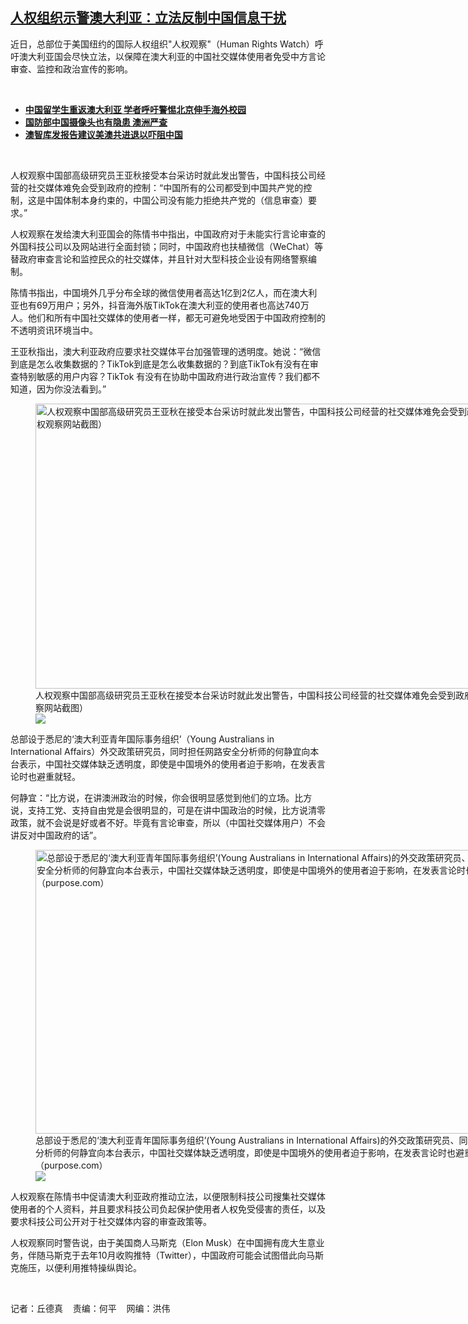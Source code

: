 <!--1677883373000-->
[人权组织示警澳大利亚：立法反制中国信息干扰](https://www.rfa.org/mandarin/yataibaodao/junshiwaijiao/cl-03032023120826.html)
------

<p>近日，总部位于美国纽约的国际人权组织"人权观察"（Human Rights Watch）呼吁澳大利亚国会尽快立法，以保障在澳大利亚的中国社交媒体使用者免受中方言论审查、监控和政治宣传的影响。</p><p><span class="result-title"> </span></p><ul><li><a href="https://www.rfa.org/mandarin/yataibaodao/kejiaowen/cl-02062023123225.html"><strong>中国留学生重返澳大利亚 学者呼吁警惕北京伸手海外校园</strong></a></li><li><a href="https://www.rfa.org/mandarin/Xinwen/2-02092023102852.html"><strong>国防部中国摄像头也有隐患 澳洲严查</strong></a></li><li><a href="https://www.rfa.org/mandarin/yataibaodao/junshiwaijiao/m1202-lc-12012022095235.html"><strong>澳智库发报告建议美澳共进退以吓阻中国</strong></a><strong></strong></li></ul><p><span class="result-title"> </span></p><p style="font-weight: 400;">人权观察中国部高级研究员王亚秋接受本台采访时就此发出警告，中国科技公司经营的社交媒体难免会受到政府的控制：“中国所有的公司都受到中国共产党的控制，这是中国体制本身约束的，中国公司没有能力拒绝共产党的（信息审查）要求。”</p><p style="font-weight: 400;">人权观察在发给澳大利亚国会的陈情书中指出，中国政府对于未能实行言论审查的外国科技公司以及网站进行全面封锁；同时，中国政府也扶植微信（WeChat）等替政府审查言论和监控民众的社交媒体，并且针对大型科技企业设有网络警察编制。</p><p style="font-weight: 400;">陈情书指出，中国境外几乎分布全球的微信使用者高达1亿到2亿人，而在澳大利亚也有69万用户；另外，抖音海外版TikTok在澳大利亚的使用者也高达740万人。他们和所有中国社交媒体的使用者一样，都无可避免地受困于中国政府控制的不透明资讯环境当中。</p><p style="font-weight: 400;">王亚秋指出，澳大利亚政府应要求社交媒体平台加强管理的透明度。她说：“微信到底是怎么收集数据的？TikTok到底是怎么收集数据的？到底TikTok有没有在审查特别敏感的用户内容？TikTok 有没有在协助中国政府进行政治宣传？我们都不知道，因为你没法看到。”</p><p style="font-weight: 400;"><figure class="image-richtext image-inline captioned" style="width:802px;"><img alt="人权观察中国部高级研究员王亚秋在接受本台采访时就此发出警告，中国科技公司经营的社交媒体难免会受到政府的控制（人权观察网站截图）" height="456" src="https://www.rfa.org/mandarin/yataibaodao/junshiwaijiao/cl-03032023120826.html/capture.jpg/@@images/29721f92-5e8c-42a9-9c3e-e930870a808b.jpeg" title="Capture.JPG" width="802"/><figcaption class="image-caption">人权观察中国部高级研究员王亚秋在接受本台采访时就此发出警告，中国科技公司经营的社交媒体难免会受到政府的控制（人权观察网站截图）</figcaption><small></small><div id="zoomattribute"><a data-caption="人权观察中国部高级研究员王亚秋在接受本台采访时就此发出警告，中国科技公司经营的社交媒体难免会受到政府的控制（人权观察网站截图）" data-fancybox="" href="https://www.rfa.org/mandarin/yataibaodao/junshiwaijiao/cl-03032023120826.html/capture.jpg" id="single_image" title="人权观察中国部高级研究员王亚秋在接受本台采访时就此发出警告，中国科技公司经营的社交媒体难免会受到政府的控制（人权观察网站截图）"><img src="/++plone++rfa-resources/img/icon-zoom.png"/></a></div></figure></p><p style="font-weight: 400;">总部设于悉尼的‘澳大利亚青年国际事务组织’（Young Australians in International Affairs）外交政策研究员，同时担任网路安全分析师的何静宜向本台表示，中国社交媒体缺乏透明度，即使是中国境外的使用者迫于影响，在发表言论时也避重就轻。</p><p style="font-weight: 400;">何静宜：“比方说，在讲澳洲政治的时候，你会很明显感觉到他们的立场。比方说，支持工党、支持自由党是会很明显的，可是在讲中国政治的时候，比方说清零政策，就不会说是好或者不好。毕竟有言论审查，所以（中国社交媒体用户）不会讲反对中国政府的话”。</p><p style="font-weight: 400;"><figure class="image-richtext image-inline captioned" style="width:793px;"><img alt="总部设于悉尼的‘澳大利亚青年国际事务组织’(Young Australians in International Affairs)的外交政策研究员、同时担任网路安全分析师的何静宜向本台表示，中国社交媒体缺乏透明度，即使是中国境外的使用者迫于影响，在发表言论时也避重就轻。（purpose.com）" height="454" src="https://www.rfa.org/mandarin/yataibaodao/junshiwaijiao/cl-03032023120826.html/capture-1.jpg/@@images/1dcf0129-51c9-4012-832f-19b0b643dea4.jpeg" title="Capture.JPG" width="793"/><figcaption class="image-caption">总部设于悉尼的‘澳大利亚青年国际事务组织’(Young Australians in International Affairs)的外交政策研究员、同时担任网路安全分析师的何静宜向本台表示，中国社交媒体缺乏透明度，即使是中国境外的使用者迫于影响，在发表言论时也避重就轻。（purpose.com）</figcaption><small></small><div id="zoomattribute"><a data-caption="总部设于悉尼的‘澳大利亚青年国际事务组织’(Young Australians in International Affairs)的外交政策研究员、同时担任网路安全分析师的何静宜向本台表示，中国社交媒体缺乏透明度，即使是中国境外的使用者迫于影响，在发表言论时也避重就轻。（purpose.com）" data-fancybox="" href="https://www.rfa.org/mandarin/yataibaodao/junshiwaijiao/cl-03032023120826.html/capture-1.jpg" id="single_image" title="总部设于悉尼的‘澳大利亚青年国际事务组织’(Young Australians in International Affairs)的外交政策研究员、同时担任网路安全分析师的何静宜向本台表示，中国社交媒体缺乏透明度，即使是中国境外的使用者迫于影响，在发表言论时也避重就轻。（purpose.com）"><img src="/++plone++rfa-resources/img/icon-zoom.png"/></a></div></figure></p><p style="font-weight: 400;">人权观察在陈情书中促请澳大利亚政府推动立法，以便限制科技公司搜集社交媒体使用者的个人资料，并且要求科技公司负起保护使用者人权免受侵害的责任，以及要求科技公司公开对于社交媒体内容的审查政策等。</p><p style="font-weight: 400;">人权观察同时警告说，由于美国商人马斯克（Elon Musk）在中国拥有庞大生意业务，伴随马斯克于去年10月收购推特（Twitter），中国政府可能会试图借此向马斯克施压，以便利用推特操纵舆论。</p><p><span class="result-title"> </span></p><p style="font-weight: 400;">记者：丘德真  <span>  责</span><span>编：何平    网编：洪伟</span><strong></strong></p>

